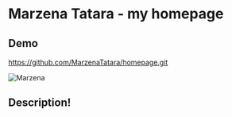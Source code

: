 # Marzena Tatara - my homepage

## Demo

https://github.com/MarzenaTatara/homepage.git

![Marzena](https://user-images.githubusercontent.com/129663814/229370611-c165dba2-bcb3-4985-b030-5234f980b6f3.jpg)

## Description!
